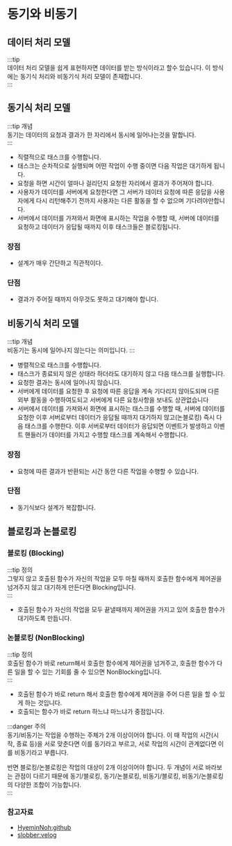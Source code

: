 # 동기와 비동기

## 데이터 처리 모델

:::tip  
데이터 처리 모델을 쉽게 표현하자면 데이터를 받는 방식이라고 할수 있습니다.
이 방식에는 동기식 처리와 비동기식 처리 모델이 존재합니다.  
:::

## 동기식 처리 모델

:::tip 개념  
동기는 데이터의 요청과 결과가 한 자리에서 동시에 일어나는것을 말합니다.  
:::

- 직렬적으로 태스크를 수행합니다.
- 태스크는 순차적으로 실행되며 어떤 작업이 수행 중이면 다음 작업은 대기하게 됩니다.
- 요청을 하면 시간이 얼마나 걸리던지 요청한 자리에서 결과가 주어져야 합니다.
- 사용자가 데이터를 서버에게 요청한다면 그 서버가 데이터 요청에 따른 응답을 사용자에게 다시 리턴해주기 전까지 사용자는 다른 활동을 할 수 없으며 기다려야만합니다.
- 서버에서 데이터를 가져와서 화면에 표시하는 작업을 수행할 때, 서버에 데이터를 요청하고 데이터가 응답될 때까지 이후 태스크들은 블로킹됩니다.

### 장점

- 설계가 매우 간단하고 직관적이다.

### 단점

- 결과가 주어질 때까지 아무것도 못하고 대기해야 합니다.

## 비동기식 처리 모델

:::tip 개념  
비동기는 동시에 일어나지 않는다는 의미입니다.
:::

- 병렬적으로 태스크를 수행합니다.
- 태스크가 종료되지 않은 상태라 하더라도 대기하지 않고 다음 태스크를 실행합니다.
- 요청한 결과는 동시에 일어나지 않습니다.
- 서버에게 데이터를 요청한 후 요청에 따른 응답을 계속 기다리지 않아도되며 다른 외부 활동을 수행하여도되고 서버에게 다른 요청사항을 보내도 상관없습니다
- 서버에서 데이터를 가져와서 화면에 표시하는 태스크를 수행할 때, 서버에 데이터를 요청한 이후 서버로부터 데이터가 응답될 때까지 대기하지 않고(논블로킹) 즉시 다음 태스크를 수행한다. 
  이후 서버로부터 데이터가 응답되면 이벤트가 발생하고 이벤트 핸들러가 데이터를 가지고 수행할 태스크를 계속해서 수행합니다.

### 장점

- 요청에 따른 결과가 반환되는 시간 동안 다른 작업을 수행할 수 있습니다.

### 단점

- 동기식보다 설계가 복잡합니다.

## 블로킹과 논블로킹 

### 블로킹 (Blocking)

:::tip 정의  
그렇지 않고 호출된 함수가 자신의 작업을 모두 마칠 때까지 호출한 함수에게 제어권을 넘겨주지 않고 대기하게 만든다면 Blocking입니다.   
:::

- 호출된 함수가 자신의 작업을 모두 끝낼때까지 제어권을 가지고 있어 호출한 함수가 대기하도록 만듭니다.

### 논블로킹 (NonBlocking)

:::tip 정의  
호출된 함수가 바로 return해서 호출한 함수에게 제어권을 넘겨주고, 호출한 함수가 다른 일을 할 수 있는 기회를 줄 수 있으면 NonBlocking입니다.  
:::

- 호출된 함수가 바로 return 해서 호출한 함수에게 제어권을 주어 다른 일을 할 수 있게 하는 것입니다.
- 호출되는 함수가 바로 return 하느냐 마느냐가 중점입니다.

:::danger 주의  
동기/비동기는 작업을 수행하는 주체가 2개 이상이어야 합니다. 이 때 작업의 시간(시작, 종료 등)을 서로 맞춘다면 이를 동기라고 부르고, 서로 작업의 시간이 관계없다면 이를 비동기라고 부릅니다.   

반면 블로킹/논블로킹은 작업의 대상이 2개 이상이어야 합니다. 두 개념이 서로 바라보는 관점이 다르기 때문에 동기/블로킹, 동기/논블로킹, 비동기/블로킹, 비동기/논블로킹의 다양한 조합이 가능합니다.  
:::

### 참고자료

- [HyeminNoh:github](https://github.com/HyeminNoh/Tech-Stack/blob/master/docs/DesignPattern/AsynchronousProcessingModel.md)
- [slobber:velog](https://velog.io/@slobber/%EB%8F%99%EA%B8%B0%EC%99%80-%EB%B9%84%EB%8F%99%EA%B8%B0%EC%9D%98-%EC%B0%A8%EC%9D%B4)
